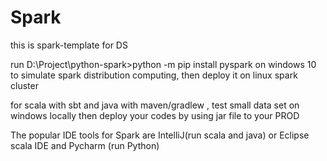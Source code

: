 # Spark
this is spark-template for DS

run D:\Project\python-spark>python -m pip install pyspark on windows 10 to simulate spark distribution computing, then deploy it on linux spark cluster

for scala with sbt and java with maven/gradlew , test small data set on windows locally then deploy your codes by using jar file to your PROD

The popular IDE tools for Spark are IntelliJ(run scala and java) or Eclipse scala IDE and Pycharm (run Python)


